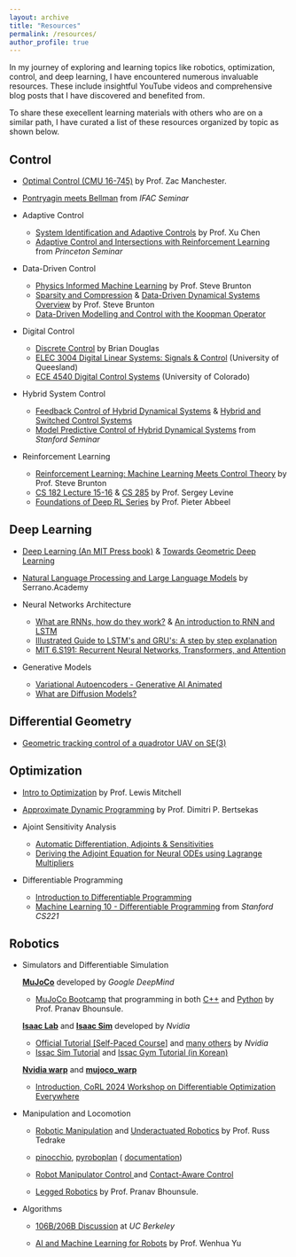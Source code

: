 ```yaml
---
layout: archive
title: "Resources"
permalink: /resources/
author_profile: true
---
```


In my journey of exploring and learning topics like robotics, optimization, control, and deep learning, I have encountered numerous invaluable resources. These include insightful YouTube videos and comprehensive blog posts that I have discovered and benefited from. 

To share these execellent learning materials with others who are on a similar path, I have curated a list of these resources organized by topic as shown below.

## Control
- <i class="fab fa-youtube"></i> [Optimal Control (CMU 16-745)](https://www.youtube.com/watch?v=6rUdAOCNXAU&list=PLZnJoM76RM6KugDT9sw5zhAmqKnGeoLRa) by Prof. Zac Manchester.
- <i class="fab fa-youtube"></i> [Pontryagin meets Bellman](https://www.youtube.com/watch?v=ue-BkPE2dY0) from *IFAC Seminar*

- Adaptive Control
    - <i class="fa-brands fa-youtube"></i> [System Identification and Adaptive Controls](https://www.youtube.com/watch?v=veMbs3ahgYk&list=PLujcneWPG6EATpZZAqt9UGzaPhOHhe0CP) by Prof. Xu Chen
    - <i class="fa-brands fa-youtube"></i> [Adaptive Control and Intersections with Reinforcement Learning](https://www.youtube.com/watch?v=klLqFXmrvH0) from *Princeton Seminar*

- Data-Driven Control
    - <i class="fab fa-youtube"></i> [Physics Informed Machine Learning](https://www.youtube.com/watch?v=JoFW2uSd3Uo&list=PLMrJAkhIeNNQ0BaKuBKY43k4xMo6NSbBa) by Prof. Steve Brunton
    - <i class="fa-brands fa-youtube"></i> [Sparsity and Compression](https://www.youtube.com/watch?v=Dt2WYkqZfbs&list=PLMrJAkhIeNNRHP5UA-gIimsXLQyHXxRty) & [Data-Driven Dynamical Systems Overview](https://www.youtube.com/watch?v=Kap3TZwAsv0&list=PLMrJAkhIeNNR6DzT17-MM1GHLkuYVjhyt) by Prof. Steve Brunton
    - <i class="fa-brands fa-youtube"></i> [Data-Driven Modelling and Control with the Koopman Operator](https://www.youtube.com/watch?v=Lidd_M7gzvA)

- Digital Control
    - <i class="fa-brands fa-youtube"></i> [Discrete Control](https://www.youtube.com/watch?v=14cMhrp5wlk&list=PLUMWjy5jgHK0MLv6Ksf-NHi7Ur8NRNU4Z) by Brian Douglas
    - <i class="fa-brands fa-chrome"></i> [ELEC 3004 Digital Linear Systems: Signals & Control](https://elec3004.uqcloud.net/2016/lectures.html) (University of Queesland)
    - <i class="fa-brands fa-chrome"></i> [ECE 4540 Digital Control Systems](http://mocha-java.uccs.edu/ECE4540/) (University of Colorado)

- Hybrid System Control
    - <i class="fa-brands fa-youtube"></i> [Feedback Control of Hybrid Dynamical Systems](https://www.youtube.com/watch?v=08JJFK9lhQk) & [Hybrid and Switched Control Systems](https://www.youtube.com/watch?v=XPQ9_NWOycM)
    - <i class="fa-brands fa-youtube"></i> [Model Predictive Control of Hybrid Dynamical Systems](https://www.youtube.com/watch?v=XihAwlYdBuM) from *Stanford Seminar*

- Reinforcement Learning
    - <i class="fab fa-youtube"></i> [Reinforcement Learning: Machine Learning Meets Control Theory](https://www.youtube.com/watch?v=0MNVhXEX9to&list=PLMrJAkhIeNNQe1JXNvaFvURxGY4gE9k74&index=1) by Prof. Steve Brunton
    - <i class="fab fa-youtube"></i> [CS 182 Lecture 15-16](https://www.youtube.com/watch?v=_AYvYUrDohw&list=PL_iWQOsE6TfVmKkQHucjPAoRtIJYt8a5A&index=45) & [CS 285](https://www.youtube.com/watch?v=SupFHGbytvA&list=PL_iWQOsE6TfVYGEGiAOMaOzzv41Jfm_Ps&index=1) by Prof. Sergey Levine
    - <i class="fab fa-youtube"></i> [Foundations of Deep RL Series](https://www.youtube.com/watch?v=2GwBez0D20A&list=PLwRJQ4m4UJjNymuBM9RdmB3Z9N5-0IlY0) by Prof. Pieter Abbeel

## Deep Learning

- <i class="fa-solid fa-book-open"></i> [Deep Learning (An MIT Press book)](https://www.deeplearningbook.org/) & <i class="fa-solid fa-blog"></i> [Towards Geometric Deep Learning](https://thegradient.pub/towards-geometric-deep-learning/)

- <i class="fab fa-youtube"></i> [Natural Language Processing and Large Language Models](https://www.youtube.com/watch?v=OxCpWwDCDFQ&list=PLs8w1Cdi-zvYskDS2icIItfZgxclApVLv) by Serrano.Academy

- Neural Networks Architecture
  - <i class="fab fa-youtube"></i> [What are RNNs, how do they work?](https://www.youtube.com/watch?v=y9PLF2GsD-c) & [An introduction to RNN and LSTM](https://www.youtube.com/watch?v=Mdp5pAKNNW4)
  - <i class="fab fa-youtube"></i> [Illustrated Guide to LSTM's and GRU's: A step by step explanation](https://www.youtube.com/watch?v=8HyCNIVRbSU)
  - <i class="fab fa-youtube"></i> [MIT 6.S191: Recurrent Neural Networks, Transformers, and Attention](https://www.youtube.com/watch?v=GvezxUdLrEk)

- Generative Models
  - <i class="fab fa-youtube"></i> [Variational Autoencoders - Generative AI Animated](https://www.youtube.com/watch?v=qJeaCHQ1k2w)
  - <i class="fab fa-youtube"></i> [What are Diffusion Models?](https://www.youtube.com/watch?v=fbLgFrlTnGU)

## Differential Geometry
 - <i class="fa-solid fa-book-open"></i> [Geometric tracking control of a quadrotor UAV on SE(3)](https://ieeexplore.ieee.org/document/5717652)

## Optimization
 - <i class="fab fa-youtube"></i> [Intro to Optimization](https://www.youtube.com/watch?v=BdXrkmbvGHY&list=PLHAS_3-nESXV6XgW53wSkZHazVE7ZkHAV) by Prof. Lewis Mitchell
 - <i class="fab fa-youtube"></i> [Approximate Dynamic Programming](https://www.youtube.com/watch?v=6CaUxbFX8Oc&list=PLiCLbsFQNFAxOmVeqPhI5er1LGf2-L9I4) by Prof. Dimitri P. Bertsekas

- Ajoint Sensitivity Analysis
  - <i class="fab fa-youtube"></i> [Automatic Differentiation, Adjoints & Sensitivities](https://www.youtube.com/watch?v=vlFN4qMtoH4&list=PLISXH-iEM4Jk27AmSvISooRRKH4WtlWKP&index=1)
  - <i class="fa-solid fa-blog"></i> [Deriving the Adjoint Equation for Neural ODEs using Lagrange Multipliers](https://vaipatel.com/posts/deriving-the-adjoint-equation-for-neural-odes-using-lagrange-multipliers/#fn:2)

- Differentiable Programming
  - <i class="fa-solid fa-blog"></i> [Introduction to Differentiable Programming](https://www.assemblyai.com/blog/differentiable-programming-a-simple-introduction)
  - <i class="fab fa-youtube"></i> [Machine Learning 10 - Differentiable Programming](https://www.youtube.com/watch?v=c5btEEisp_g) from *Stanford CS221*

## Robotics

 - Simulators and Differentiable Simulation

    <i class="fa-brands fa-github"></i> [**MuJoCo**](https://github.com/google-deepmind/mujoco) developed by *Google DeepMind*
    - <i class="fa-brands fa-chrome"></i> [MuJoCo Bootcamp](https://pab47.github.io/mujoco.html) that programming in both <i class="fab fa-youtube"></i> [C++](https://www.youtube.com/watch?v=j1nCeqtfySQ&list=PLc7bpbeTIk758Ad3fkSywdxHWpBh9PM0G&index=6) and <i class="fab fa-youtube"></i> [Python](https://www.youtube.com/watch?v=u6tNfvLXK-I&list=PLc7bpbeTIk75dgBVd07z6_uKN1KQkwFRK) by Prof. Pranav Bhounsule.

    <i class="fa-brands fa-github"></i> [**Isaac Lab**](https://github.com/isaac-sim/IsaacLab) and <i class="fa-brands fa-chrome"></i> [**Isaac Sim**](https://docs.omniverse.nvidia.com/isaacsim/latest/overview.html) developed by *Nvidia*
    - <i class="fa-brands fa-chrome"></i> [Official Tutorial [Self-Paced Course]](https://learn.nvidia.com/courses/course-detail?course_id=course-v1:DLI+S-OV-03+V1) and [many others](https://learn.nvidia.com/en-us/training/self-paced-courses) by *Nvidia*
    - <i class="fab fa-youtube"></i> [Issac Sim Tutorial](https://www.youtube.com/watch?v=yJwdIx9KEfw&list=PLqVtSQw2sXKkFVwObWwVGewPhz5wOBWY5&index=8) and <i class="fab fa-youtube"></i> [Issac Gym Tutorial (in Korean)](https://www.youtube.com/watch?v=rMlwqXs3h84&list=PL77aT3OTHDbV_1rSKGjcVTMSpdMPC44yp)

    <i class="fa-brands fa-github"></i> [**Nvidia warp**](https://github.com/NVIDIA/warp) and <i class="fa-brands fa-github"></i> [**mujoco_warp**](https://github.com/google-deepmind/mujoco_warp)
    - <i class="fab fa-youtube"></i> [Introduction, CoRL 2024 Workshop on Differentiable Optimization Everywhere](https://www.youtube.com/watch?v=KdZd4wCWqIw&list=PLmNNvPTKxRvZY_pM8ZCd_zaiwAe8z69XL)

  - Manipulation and Locomotion

    - <i class="fa-brands fa-chrome"></i> [Robotic Manipulation](https://manipulation.mit.edu/index.html) and <i class="fa-brands fa-chrome"></i> [Underactuated Robotics](https://underactuated.csail.mit.edu/index.html) by Prof. Russ Tedrake

    - <i class="fa-brands fa-github"></i> [pinocchio](https://github.com/stack-of-tasks/pinocchio), <i class="fa-brands fa-github"></i> [pyroboplan](https://github.com/sea-bass/pyroboplan) (<i class="fa-brands fa-chrome"></i> [documentation](https://pyroboplan.readthedocs.io/en/latest/motion_planning.html#))
    
    - <i class="fab fa-youtube"></i> [Robot Manipulator Control ](https://www.youtube.com/watch?v=jtei695t4VY&list=PLWH0s-b_VS9Hf67pR5x1wVkyJEdTHvB6D) and <i class="fab fa-youtube"></i> [Contact-Aware Control](https://www.youtube.com/watch?v=ntvMtCwxYpw&list=PLlxR_sEKjSpRZwJ1Bv56iRfgOs-cALCwT)

    - <i class="fab fa-youtube"></i> [Legged Robotics](https://www.youtube.com/watch?v=Am2PJmDh0GE&list=PLc7bpbeTIk74esZj1hd7LF3VYeJM3NYo5) by Prof. Pranav Bhounsule.


  - Algorithms

    - <i class="fab fa-youtube"></i> [106B/206B Discussion](https://www.youtube.com/watch?v=dl4FUx3xLGQ&list=PLU2v_5UVjn7dQRsw4Ld4ycMXk4AxsQP2V) at *UC Berkeley*

    - <i class="fab fa-youtube"></i> [AI and Machine Learning for Robots](https://www.youtube.com/watch?v=Kf_HGHahUPM&list=PLyXDCTF4yPcQ1GozC3vPmrJuN-icTFOW0) by Prof. Wenhua Yu



